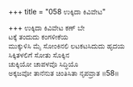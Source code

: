 +++
title = "058 ಉಕ್ಕಿದಾ ಕಿವಿವೇಟ"

+++
ಉಕ್ಕಿದಾ ಕಿವಿವೇಟ ಕಣ್ ಬೇ  
ಟಕ್ಕೆ ತಂದುದು ಕಂಗಳೀಕೆಯ  
ಮುಕ್ಕುಳಿಸಿ ಮೈ ಸೋಂಕಿನಲಿ ಲಟಕಟಸಿದುದು ಹೃದಯ   
ಸಿಕ್ಕಿತಳಲಿಗೆ ಸೋತು ಸೊಕ್ಕಿನ  
ಚುಕ್ಕಿಯೋ ಚಾಪಳವೊ ಸಿದ್ಧಿಯೊ  
ಅಕ್ಕಜವೋ ತಾನೆನುತ ಚಿಂತಿಸಿತಾ ನೃಪವ್ರಾತ    ॥58॥